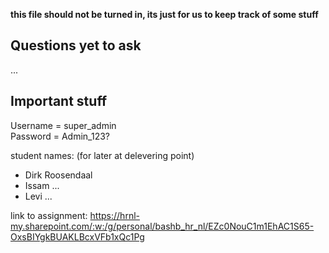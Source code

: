**this file should not be turned in, its just for us to keep track of some stuff**

## Questions yet to ask
...

## Important stuff
Username = super_admin  
Password = Admin_123?

student names: (for later at delevering point)
- Dirk Roosendaal
- Issam ...
- Levi ...

link to assignment: https://hrnl-my.sharepoint.com/:w:/g/personal/bashb_hr_nl/EZc0NouC1m1EhAC1S65-OxsBIYgkBUAKLBcxVFb1xQc1Pg

